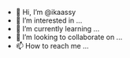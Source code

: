 - 👋 Hi, I’m @ikaassy
- 👀 I’m interested in ...
- 🌱 I’m currently learning ...
- 💞️ I’m looking to collaborate on ...
- 📫 How to reach me ...

<!---
ikaassy/ikaassy is a ✨ special ✨ repository because its `README.md` (this file) appears on your GitHub profile.
You can click the Preview link to take a look at your changes.
--->
